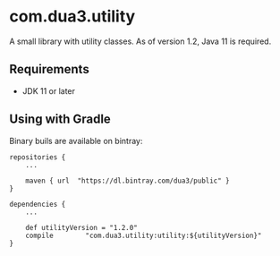 # com.dua3.utility

A small library with utility classes. As of version 1.2, Java 11 is required.

## Requirements

 - JDK 11 or later

## Using with Gradle

Binary buils are available on bintray:

    repositories {
        ...
        
        maven { url  "https://dl.bintray.com/dua3/public" }
    }
    
    dependencies {
        ...
        
        def utilityVersion = "1.2.0"
        compile        "com.dua3.utility:utility:${utilityVersion}"
    }

